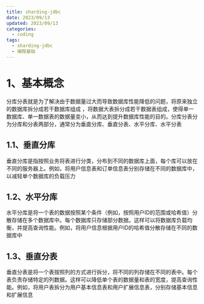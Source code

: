 ```yaml
---
title: sharding-jdbc
date: 2023/09/13
updated: 2023/09/13
categories:
  - coding
tags:
  - sharding-jdbc
  - 编程基础
---
```

# 1、基本概念

分库分表就是为了解决由于数据量过大而导致数据库性能降低的问题，将原来独立的数据库拆分成若干数据库组成 ，将数据大表拆分成若干数据表组成，使得单一数据库、单一数据表的数据量变小，从而达到提升数据库性能的目的。分库分表分为分库和分表两部分，通常分为垂直分库、垂直分表、水平分库、水平分表

## 1.1、垂直分库
垂直分库是指按照业务将表进行分类，分布到不同的数据库上面，每个库可以放在不同的服务器上。例如，将用户信息表和订单信息表分别存储在不同的数据库中，以减轻单个数据库的负载压力

## 1.2、水平分库
水平分库是将一个表的数据按照某个条件（例如，按照用户ID的范围或哈希值）分散存储在多个数据库中。每个数据库只存储部分数据。这样可以将数据库负载均衡，并提高查询性能。例如，将用户信息根据用户ID的哈希值分散存储在不同的数据库中

## 1.3、垂直分表
垂直分表是将一个表按照列的方式进行拆分，将不同的列存储在不同的表中。每个表负责存储特定的列数据。这样可以降低单个表的数据量和表的宽度，提高查询性能。例如，将用户表拆分为用户基本信息表和用户扩展信息表，分别存储基本信息和扩展信息